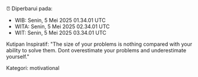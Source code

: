 ⏰ Diperbarui pada:
- WIB: Senin, 5 Mei 2025 01.34.01 UTC
- WITA: Senin, 5 Mei 2025 02.34.01 UTC
- WIT: Senin, 5 Mei 2025 03.34.01 UTC

Kutipan Inspiratif:
"The size of your problems is nothing compared with your ability to solve them. Dont overestimate your problems and underestimate yourself."


Kategori: motivational


